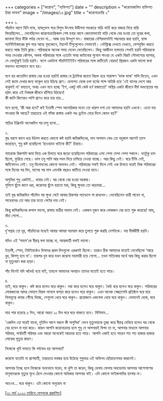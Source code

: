 +++
categories = ["করোনা", "ব্যক্তিগত"]
date = ""
description = "করোনাকালিন ব্যক্তিগত চিন্তা ভাবনা"
image = "/images/১৫.jpg"
title = "করোনাক্রান্তি ২"

+++
১.  
পাঁচদিন আগে যিনি মাস্ক, হ্যান্ডগ্লভস পরে বিপুল উৎসাহ উদ্দীপনা সহকারে গাড়ি ভর্তি করে বাজার নিয়ে বাড়ি ফিরেছিলেন... ভেবেছিলেন করোনাক্রান্তিকাল শেষ হবার আগে কোনোভাবেই বাড়ি থেকে বের হওয়া তো দূরের কথা, জানালা দিয়ে উঁকি পর্যন্ত দেবেন না... আজ তার উসখুশ মন। বাজারের বেশিরভাগটাই সদ্ব্যবহার করা হয়নি, হ্যান্ড স্যানিটাইজারের স্তুপ পরে আছে গৃহকোনে, টয়লেট টিস্যুগুলোও সেভাবেই। নেটফ্লিক্স দেখতে দেখতে, ফেসবুকিং করতে করতে আজ তিনি ক্লান্ত। পরিবারকে অনেক সময় দেবেন ভেবেছিলেন। কিন্তু আজীবন ব্যস্ততায় শেখাই হয়নি পরিবারকে সময় দেওয়ার কৌশল, অথবা পরিবারের সঙ্গে এতোটা সময় কাটানোর সুযোগ পাওয়া যে একটা বিরাট সৌভাগ্যের ব্যাপার, সে বোধটুকুই তৈরি হয়নি। ফলে একটানা পাঁচদিইইইইন পরিবারের সঙ্গে কাটিয়েই বোরড! প্রিয়জন একটা ভালো কথা বললেও ঘ্যানঘ্যানে মনে হয়।

মনে হয় কতোদিন রাস্তায় বের হওয়া হয়নি! রাস্তার যে ট্র্যাফিক জ্যামে বিরক্ত হয়ে সারাক্ষণ ’ফাক ফাক’ গালি দিতেন, এখন সেই জ্যাম দেখার জন্য ব্যাকুল হয়ে উঠছে প্রাণ। ক্রমাগত বেজে চলা হর্নের শব্দে অতিষ্ঠ হয়ে ‘এই বালের দেশে আর থাকুমই না’ বলতেন, অথচ এখন মনে হচ্ছে ‘ইশ, একটু যদি কেউ হর্ন বাজাতো!’ অস্থির একটা জীবনে দীর্ঘ অভ্যস্থতার পর হঠাৎ করে এই নিস্তরঙ্গ জীবনে হাঁপিয়ে উঠছেন!  
কী জানি কিসেরও লাগি প্রাণও করে হায় হায়...

মনে হলো, ’কী আর হবে? কই ইতালী স্পেন আমেরিকার মতো তো খারাপ দশা তো আমাদের হয়নি এখনো। এতো ভয় পাওয়ার কি আছে? তারচেয়ে এই ফাঁকা রাস্তায় একটা লঙ ড্রাইভ মেরে দিলে কেমন হয়?’

গাড়ির ইঞ্জিনটা অনেকদিন পর চালু হলো...

২.  
বৃদ্ধ বয়সে কানে ধরে উঠবস করতে কোনো কষ্ট হয়নি জমিরুদ্দিনের, মান অপমান বোধ তো বহুকাল আগেই ত্যাগ করেছেন, শুধু কষ্ট হয়েছিলো ’ছাওয়াডা খাইবো কী?’ চিন্তায়।

গ্যারেজে রিকশাটা জমা দিয়ে এক চিলতে ঘরে জড়ো হয়েছিলেন পরিবারের এন্দা গেন্দা মেন্দা পেন্দা সকলে। যতটুকু চাল ছিলো, ফুরিয়ে গেছে। ডাল তবু পানি আর লবন দিয়ে চালিয়ে নেওয়া যাচ্ছে। আর কিছু নেই। ঘরে টিভি নেই, স্মার্টফোনও নেই। তবু বিনোদনের কোনো অভাবও নেই। পরিবারের সবাই মিলে সেই এক চিলতে ঘরেই নিজ পরিবারের সঙ্গে দিনের পর দিন, মাসের পর মাস এমনকি বছরও কাটিয়ে দেওয়া যাবে।

অসুবিধা শুধু একটাই... খাবার নেই। ঘর থেকে বের হওয়া দরকার।  
পুলিশে ছুঁলে কানে ধরা, করোনায় ছুঁলে হয়তো মরা, কিন্তু ক্ষুধায় তো খাড়ামরা...

তাই বৃদ্ধ জমিরুদ্দিন পাঁচদিন পর ক্ষুধা পেটে আবার রিকশার প্যাডেলে পা রাখলেন। ভেবেছিলেন যাত্রী পাবেন না, সাহেবদের তো আর তার মতো পেটের দায় নেই।

কিন্তু জমিরুদ্দিনের কপাল ভালো, রাস্তায় যাত্রীর অভাব নেই। একজন দুজন করে লোকজন বের হতে শুরু করেছে! আহ্, বাঁচা গেলো...

৩.  
দু’সপ্তাহ তো দূর, পাঁচদিনের মধ্যেই আবার আমরা সরগরম করে তুলতে শুরু করছি দেশটাকে। ভয় দীর্ঘজীবী হয়নি।

যদিও এই ’সাহস’কে বীরত্ব বলা যাচ্ছে না, আত্মঘাতী বলাই ভালো।

ইতালী, স্পেন, নিউইয়র্কেও বিপদের প্রথম দিনগুলো এরকমই ছিলো। তারাও ঠিক আমাদের মতোই ভেবেছিলো ‘আরে ধুর, কিসসু হবে না’। তারপর ধুম করে যখন করোনা মহামারী হয়ে গেলো... তখন সত্যিকার অর্থে আর কিছু করার ছিলো না মৃত্যুবরণ করা ছাড়া।

পাঁচ দিনেই যদি অধৈর্য্য হয়ে যাই, তাহলে আমাদের অবস্থাও তাদের মতোই হতে পারে।

৪.  
তাই, ঘরে থাকুন। কষ্ট করে হলেও ঘরে থাকুন। দয়া করে হলেও ঘরে থাকুন। ধৈর্য্য ধরে হলেও ঘরে থাকুন। পরিবারের লোকজনের আদর সোহাগ বিরক্ত লাগলে ঝগড়া করে হলেও ঘরে থাকুন। এখন অনেক স্বেচ্ছাসেবি প্রতিষ্ঠান ঘরে ঘরে বিনামূল্যে খাবার পৌঁছে দিচ্ছে, সেগুলো খেয়ে ঘরে থাকুন। প্রয়োজনে একবেলা খেয়ে ঘরে থাকুন। যেভাবেই হোক, ঘরে থাকুন।

মাত্র পার হয়েছে ৫ দিন, আরো অন্তত ১০ দিন ঘরে ঘরে থাকতে হবে। মিনিমাম...

’একদিন তো মরেই যাবো, দুইদিন আগে মরলে কী অসুবিধা’ ভেবে মৃত্যুভয়কে তুচ্ছ করে বীরত্ব দেখিয়ে হলেও ঘর থেকে বের হবেন না দয়া করে। কারন আপনি করোনাক্রান্ত হলে শুধু যে আপনারই বিপদ তা না, আপনার মাধ্যমে আপনার পরিবার, পার্শ্ববর্তী পরিবার এবং আরো অনেকেই আক্রান্ত হতে পারে। আপনি একাই হতে পারেন শত শত হাজার হাজার লোকের মৃত্যুর কারণ।

নিজেকে খুনি ভাবতে কি গর্ববোধ হয় আপনার?

করোনা যতোটা না প্রাণঘাতী, তারচেয়ে ভয়ঙ্কর হয়ে উঠেছে শুধুমাত্র এই অভিনব ছোঁয়াচেপনার কারনেই।

আপনার ইচ্ছে হলে নিজেকে অন্যভাবে মরেন, যা খুশি তা করেন, কিন্তু হেলায় ফেলায় অবহেলায় আপনার আশেপাশের মানুষদেরকে মৃত্যুর মুখে ঠেলে দেওয়ার কোনো অধিকার আপনার নাই। এটা কোনো ফাইজলামির ব্যাপার না।

অতএব... ঘরে থাকুন। এটা কোনো অনুরোধ না

[\[৩১ মার্চ ২০২০ তারিখে ফেসবুকে প্রকাশিত\]](https://www.facebook.com/nazrulbd/posts/10157860683461211)